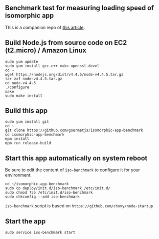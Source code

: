 ## Benchmark test for measuring loading speed of isomorphic app

This is a companion repo of [this article](http://example.com).

## Build Node.js from source code on EC2 (t2.micro) / Amazon Linux

```
sudo yum update
sudo yum install gcc-c++ make openssl-devel
cd ~
wget https://nodejs.org/dist/v4.4.5/node-v4.4.5.tar.gz
tar zxf node-v4.4.5.tar.gz
cd node-v4.4.5
./configure
make
sudo make install
```

## Build this app

```
sudo yum install git
cd ~
git clone https://github.com/gourmetjs/isomorphic-app-benchmark
cd isomorphic-app-benchmark
npm install
npm run release-build
```

## Start this app automatically on system reboot

Be sure to edit the content of `iso-benchmark` to configure it for your
environment.

```
cd ~/isomorphic-app-benchmark
sudo cp deploy/init.d/iso-benchmark /etc/init.d/
sudo chmod 755 /etc/init.d/iso-benchmark
sudo chkconfig --add iso-benchmark
```

`iso-benchmark` script is based on `https://github.com/chovy/node-startup`

## Start the app

```
sudo service iso-benchmark start
```
